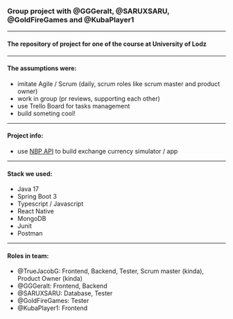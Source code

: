 ### Group project with @GGGeralt, @SARUXSARU, @GoldFireGames and @KubaPlayer1

---

#### The repository of project for one of the course at University of Lodz

---

#### The assumptions were:

- imitate Agile / Scrum (daily, scrum roles like scrum master and product owner)
- work in group (pr reviews, supporting each other)
- use Trello Board for tasks management
- build someting cool!

---

#### Project info:

- use [NBP API][nbpApi] to build exchange currency simulator / app

---

#### Stack we used:

- Java 17
- Spring Boot 3
- Typescript / Javascript
- React Native
- MongoDB
- Junit
- Postman

---

#### Roles in team:
- @TrueJacobG: Frontend, Backend, Tester, Scrum master (kinda), Product Owner (kinda) 
- @GGGeralt: Frontend, Backend
- @SARUXSARU: Database, Tester
- @GoldFireGames: Tester
- @KubaPlayer1: Frontend



[nbpApi]: https://api.nbp.pl/en.html
